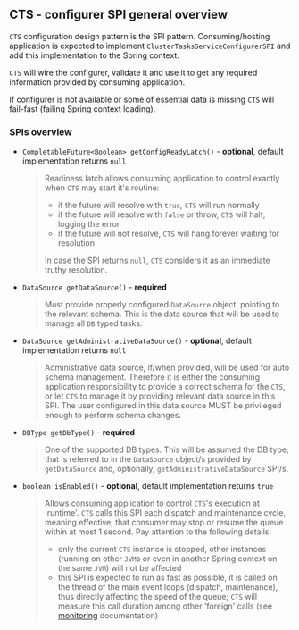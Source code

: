 ## CTS - configurer SPI general overview

`CTS` configuration design pattern is the SPI pattern.
Consuming/hosting application is expected to implement `ClusterTasksServiceConfigurerSPI` and add this implementation to the Spring context.

`CTS` will wire the configurer, validate it and use it to get any required information provided by consuming application.

If configurer is not available or some of essential data is missing `CTS` will fail-fast (failing Spring context loading).

### SPIs overview

* `CompletableFuture<Boolean> getConfigReadyLatch()` - __optional__, default implementation returns `null`
    > Readiness latch allows consuming application to control exactly when `CTS` may start it's routine:
    > - if the future will resolve with `true`, `CTS` will run normally
    > - if the future will resolve with `false` or throw, `CTS` will halt, logging the error
    > - if the future will not resolve, `CTS` will hang forever waiting for resolution
    >
    > In case the SPI returns `null`, `CTS` considers it as an immediate truthy resolution.


* `DataSource getDataSource()` - __required__
    > Must provide properly configured `DataSource` object, pointing to the relevant schema.
    This is the data source that will be used to manage all `DB` typed tasks. 


* `DataSource getAdministrativeDataSource()` - __optional__, default implementation returns `null`
    > Administrative data source, if/when provided, will be used for auto schema management.
    Therefore it is either the consuming application responsibility to provide a correct schema for the `CTS`, or let `CTS` to manage it by providing relevant data source in this SPI.
    The user configured in this data source MUST be privileged enough to perform schema changes. 


* `DBType getDbType()` - __required__
    > One of the supported DB types. This will be assumed the DB type, that is referred to in the `DataSource` object/s provided by `getDataSource` and, optionally, `getAdministrativeDataSource` SPI/s.


* `boolean isEnabled()` - __optional__, default implementation returns `true`
    > Allows consuming application to control `CTS`'s execution at 'runtime'.
    `CTS` calls this SPI each dispatch and maintenance cycle, meaning effective, that consumer may stop or resume the queue within at most 1 second.
    Pay attention to the following details:
    > - only the current `CTS` instance is stopped, other instances (running on other `JVM`s or even in another Spring context on the same `JVM`) will not be affected
    > - this SPI is expected to run as fast as possible, it is called on the thread of the main event loops (dispatch, maintenance), thus directly affecting the speed of the queue; `CTS` will measure this call duration among other 'foreign' calls (see [monitoring](monitoring.md) documentation)
    